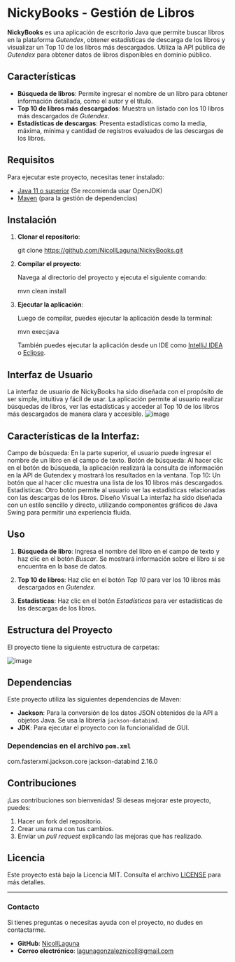 # NickyBooks - Gestión de Libros

**NickyBooks** es una aplicación de escritorio Java que permite buscar libros en la plataforma *Gutendex*, obtener estadísticas de descarga de los libros y visualizar un Top 10 de los libros más descargados. Utiliza la API pública de *Gutendex* para obtener datos de libros disponibles en dominio público.

## Características

- **Búsqueda de libros**: Permite ingresar el nombre de un libro para obtener información detallada, como el autor y el título.
- **Top 10 de libros más descargados**: Muestra un listado con los 10 libros más descargados de *Gutendex*.
- **Estadísticas de descargas**: Presenta estadísticas como la media, máxima, mínima y cantidad de registros evaluados de las descargas de los libros.

## Requisitos

Para ejecutar este proyecto, necesitas tener instalado:

- [Java 11 o superior](https://adoptopenjdk.net/) (Se recomienda usar OpenJDK)
- [Maven](https://maven.apache.org/) (para la gestión de dependencias)

## Instalación

1. **Clonar el repositorio**:
 
   git clone https://github.com/NicollLaguna/NickyBooks.git

2. **Compilar el proyecto**:

   Navega al directorio del proyecto y ejecuta el siguiente comando:

   mvn clean install

3. **Ejecutar la aplicación**:

   Luego de compilar, puedes ejecutar la aplicación desde la terminal:

   mvn exec:java

   También puedes ejecutar la aplicación desde un IDE como [IntelliJ IDEA](https://www.jetbrains.com/idea/) o [Eclipse](https://www.eclipse.org/).

## Interfaz de Usuario
La interfaz de usuario de NickyBooks ha sido diseñada con el propósito de ser simple, intuitiva y fácil de usar. La aplicación permite al usuario realizar búsquedas de libros, ver las estadísticas y acceder al Top 10 de los libros más descargados de manera clara y accesible.
![image](https://github.com/user-attachments/assets/9217b21f-2f7b-4fb6-ba22-45323ac90bf6)

## Características de la Interfaz:
Campo de búsqueda: En la parte superior, el usuario puede ingresar el nombre de un libro en el campo de texto.
Botón de búsqueda: Al hacer clic en el botón de búsqueda, la aplicación realizará la consulta de información en la API de Gutendex y mostrará los resultados en la ventana.
Top 10: Un botón que al hacer clic muestra una lista de los 10 libros más descargados.
Estadísticas: Otro botón permite al usuario ver las estadísticas relacionadas con las descargas de los libros.
Diseño Visual
La interfaz ha sido diseñada con un estilo sencillo y directo, utilizando componentes gráficos de Java Swing para permitir una experiencia fluida.

## Uso

1. **Búsqueda de libro**: Ingresa el nombre del libro en el campo de texto y haz clic en el botón *Buscar*. Se mostrará información sobre el libro si se encuentra en la base de datos.

2. **Top 10 de libros**: Haz clic en el botón *Top 10* para ver los 10 libros más descargados en *Gutendex*.

3. **Estadísticas**: Haz clic en el botón *Estadísticas* para ver estadísticas de las descargas de los libros.

## Estructura del Proyecto

El proyecto tiene la siguiente estructura de carpetas:

![image](https://github.com/user-attachments/assets/56dbb4f2-bc66-41e4-95ec-afbcca3d1472)


## Dependencias

Este proyecto utiliza las siguientes dependencias de Maven:

- **Jackson**: Para la conversión de los datos JSON obtenidos de la API a objetos Java. Se usa la librería `jackson-databind`.
- **JDK**: Para ejecutar el proyecto con la funcionalidad de GUI.

### Dependencias en el archivo `pom.xml`

<dependencies>
	<dependency>
		<groupId>com.fasterxml.jackson.core</groupId>
		<artifactId>jackson-databind</artifactId>
		<version>2.16.0</version>
	</dependency>
</dependencies>


## Contribuciones

¡Las contribuciones son bienvenidas! Si deseas mejorar este proyecto, puedes:

1. Hacer un fork del repositorio.
2. Crear una rama con tus cambios.
3. Enviar un *pull request* explicando las mejoras que has realizado.

## Licencia

Este proyecto está bajo la Licencia MIT. Consulta el archivo [LICENSE](LICENSE) para más detalles.

---

### Contacto

Si tienes preguntas o necesitas ayuda con el proyecto, no dudes en contactarme.

- **GitHub**: [NicollLaguna](https://github.com/NicollLaguna)
- **Correo electrónico**: [lagunagonzaleznicoll@gmail.com](mailto:lagunagonzaleznicoll@gmail.com)
